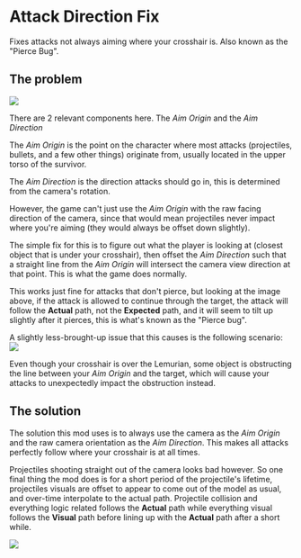 # Attack Direction Fix

Fixes attacks not always aiming where your crosshair is. Also known as the "Pierce Bug".

## The problem

![](https://cdn.discordapp.com/attachments/526159007442927648/1172219226497486969/Problem.jpg?ex=655f853a&is=654d103a&hm=ee476aae03da22d9ac0c6d617de6eaa4b24fca173b1c76794c1215388f384135&)

There are 2 relevant components here. The *Aim Origin* and the *Aim Direction*

The *Aim Origin* is the point on the character where most attacks (projectiles, bullets, and a few other things) originate from, usually located in the upper torso of the survivor.

The *Aim Direction* is the direction attacks should go in, this is determined from the camera's rotation.

However, the game can't just use the *Aim Origin* with the raw facing direction of the camera, since that would mean projectiles never impact where you're aiming (they would always be offset down slightly).

The simple fix for this is to figure out what the player is looking at (closest object that is under your crosshair), then offset the *Aim Direction* such that a straight line from the *Aim Origin* will intersect the camera view direction at that point. This is what the game does normally.

This works just fine for attacks that don't pierce, but looking at the image above, if the attack is allowed to continue through the target, the attack will follow the **Actual** path, not the **Expected** path, and it will seem to tilt up slightly after it pierces, this is what's known as the "Pierce bug".

A slightly less-brought-up issue that this causes is the following scenario:
![](https://cdn.discordapp.com/attachments/526159007442927648/1172227641873547405/Problem_Obstruction.jpg?ex=655f8d10&is=654d1810&hm=3b862938aa951d7401837fb778fc2fd5c0ee69140a42fa625113dc972ba59fa2&)

Even though your crosshair is over the Lemurian, some object is obstructing the line between your *Aim Origin* and the target, which will cause your attacks to unexpectedly impact the obstruction instead.

## The solution

The solution this mod uses is to always use the camera as the *Aim Origin* and the raw camera orientation as the *Aim Direction*. This makes all attacks perfectly follow where your crosshair is at all times.

Projectiles shooting straight out of the camera looks bad however. So one final thing the mod does is for a short period of the projectile's lifetime, projectiles visuals are offset to appear to come out of the model as usual, and over-time interpolate to the actual path. Projectile collision and everything logic related follows the **Actual** path while everything visual follows the **Visual** path before lining up with the **Actual** path after a short while.

![](https://cdn.discordapp.com/attachments/526159007442927648/1172223953536831549/Solution.jpg?ex=655f89a1&is=654d14a1&hm=07aee5dd60ef8c05c00248484ce7af6cb660e6bfce91c251506ce66259a856a0&)